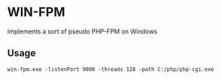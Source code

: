 # WIN-FPM
Implements a sort of pseudo PHP-FPM on Windows

## Usage

```html
win-fpm.exe -listenPort 9000 -threads 128 -path C:/php/php-cgi.exe
```